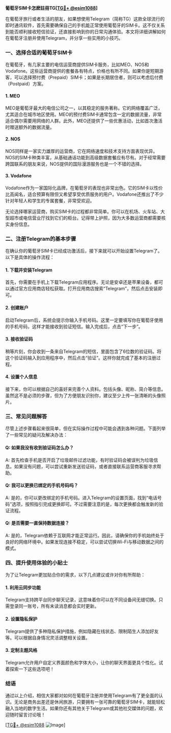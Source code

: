 **葡萄牙SIM卡怎麽註冊TG[[TG💪+ @esim1088](https://t.me/s/esim1088)]**

在葡萄牙旅行或者生活的朋友，如果想使用Telegram（简称TG）这款全球流行的即时通讯软件，首先需要确保自己的手机能正常使用葡萄牙的SIM卡。这不仅关系到能否顺利接收短信验证，还直接影响到你的日常沟通体验。本文将详细讲解如何在葡萄牙注册并使用Telegram，并分享一些实用的小技巧。

### 一、选择合适的葡萄牙SIM卡

在葡萄牙，有几家主要的电信运营商提供SIM卡服务，比如MEO、NOS和Vodafone。这些运营商提供的套餐各有特点，价格也有所不同。如果你是短期游客，可以选择预付费（Prepaid）SIM卡；如果是长期居住者，则可以考虑后付费（Postpaid）方案。

#### 1. MEO
MEO是葡萄牙最大的电信公司之一，以其稳定的服务著称。它的网络覆盖广泛，尤其适合在城市地区使用。MEO的预付费SIM卡通常包含一定的数据流量，非常适合偶尔需要用网络的人群。此外，MEO还提供了一些优惠活动，比如首次激活时赠送额外的数据流量。

#### 2. NOS
NOS同样是一家实力雄厚的运营商，它在网络速度和技术支持方面表现优异。NOS的SIM卡种类丰富，从基础通话功能到高级数据套餐应有尽有。对于经常需要跨国联系的朋友来说，NOS提供的国际漫游服务也是一个不错的选择。

#### 3. Vodafone
Vodafone作为一家国际化品牌，在葡萄牙的表现也非常出色。它的SIM卡以性价比高闻名，适合预算有限但又希望享受优质服务的用户。Vodafone还推出了不少针对年轻人和学生的专属套餐，非常受欢迎。

无论选择哪家运营商，购买SIM卡的过程都非常简单。你可以在机场、火车站、大型超市或电信营业厅找到它们的柜台。记得带上护照，因为大多数运营商都需要核实身份信息。

### 二、注册Telegram的基本步骤

在确认你的葡萄牙SIM卡已经成功激活后，接下来就可以开始设置Telegram了。以下是具体的操作流程：

#### 1. 下载并安装Telegram
首先，你需要在手机上下载Telegram应用程序。无论是安卓还是苹果设备，都可以通过官方应用商店轻松获取。打开应用商店搜索“Telegram”，然后点击安装即可。

#### 2. 创建账户
启动Telegram后，系统会提示你输入手机号码。这里一定要填写你在葡萄牙使用的手机号码，这样才能接收到验证短信。输入完成后，点击“下一步”。

#### 3. 接收验证码
稍等片刻，你会收到一条来自Telegram的短信，里面包含了6位数的验证码。将这个验证码输入到应用程序中，然后点击“验证”。这样你就完成了基本的注册过程。

#### 4. 设置个人信息
接下来，你可以根据自己的喜好来完善个人资料。包括头像、昵称、简介等信息。虽然这不是必须的步骤，但为了方便朋友识别你，建议至少上传一张清晰的头像照片。

### 三、常见问题解答

尽管上述步骤看起来很简单，但在实际操作过程中可能会遇到各种问题。下面列举了一些常见的疑问及解决办法：

#### Q: 如果我没有收到验证码怎么办？
A: 首先检查手机是否开启了垃圾邮件过滤功能，有时验证码会被误判为垃圾信息。如果没有问题，可以尝试重新发送验证码，或者直接联系运营商客服寻求帮助。

#### Q: 我可以更换已绑定的手机号码吗？
A: 是的，你可以更改绑定的手机号码。进入Telegram的设置页面，找到“电话号码”选项，按照指引完成更换即可。不过需要注意的是，每次更换都会触发新的验证流程。

#### Q: 是否需要一直保持数据连接？
A: 是的，Telegram依赖于互联网才能正常运行。因此，请确保你的手机始终处于良好的网络环境中。如果发现连接不稳定，可以尝试切换Wi-Fi与移动数据之间的模式。

### 四、提升使用体验的小贴士

为了让Telegram更加贴合你的需求，以下几点建议或许对你有所帮助：

#### 1. 利用云同步功能
Telegram支持跨平台同步聊天记录，这意味着你可以在不同设备间无缝切换。只需登录同一账号，所有未读消息都会实时更新。

#### 2. 设置隐私保护
Telegram提供了多种隐私保护措施，例如隐藏在线状态、限制陌生人添加好友等。可以根据自身情况灵活调整相关设置。

#### 3. 定制主题风格
Telegram允许用户自定义界面颜色和字体大小，让你的聊天界面更具个性化。试着探索一下这些选项吧！

### 结语

通过以上介绍，相信大家都对如何在葡萄牙注册并使用Telegram有了更全面的认识。无论是商务出差还是休闲旅游，只要拥有一张可靠的葡萄牙SIM卡，就能轻松融入当地的数字生活。如果你还有其他关于Telegram或其他社交媒体的问题，欢迎随时留言讨论哦！

[[TG💪+ @esim1088](https://t.me/s/esim1088) ![Image](https://i.postimg.cc/4NQfJmqS/Snipaste-2025-05-13-00-14-12.png)]
